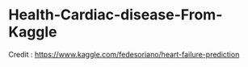 # Health-Cardiac-disease-From-Kaggle

Credit : https://www.kaggle.com/fedesoriano/heart-failure-prediction
